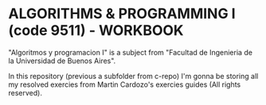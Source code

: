 #	ALGORITHMS & PROGRAMMING I (code 9511) - WORKBOOK

"Algoritmos y programacion I" is a subject from "Facultad de 
Ingenieria de la Universidad de Buenos Aires".

In this repository (previous a subfolder from c-repo) I'm gonna
be storing all my resolved exercies from Martin Cardozo's exercies
guides (All rights reserved).
